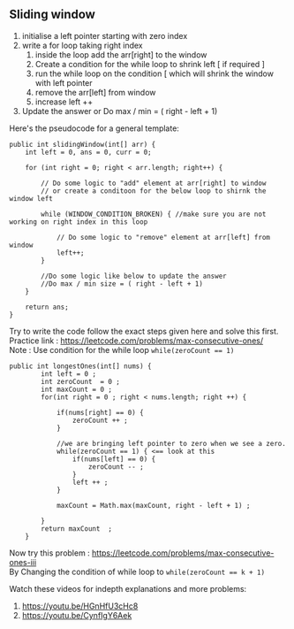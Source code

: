## Sliding window

1. initialise a left pointer starting with zero index
2. write a for loop taking right index
   1. inside the loop add the arr[right] to the window  
   2. Create a condition for the while loop to shrink left [ if required ]
   3. run the while loop on the condition [ which will shrink the window with left pointer
   4. remove the arr[left] from window
   5. increase left ++
3. Update the answer or Do max / min = ( right - left + 1) 

Here's the pseudocode for a general template:

```
public int slidingWindow(int[] arr) {
    int left = 0, ans = 0, curr = 0;

    for (int right = 0; right < arr.length; right++) {

        // Do some logic to "add" element at arr[right] to window
        // or create a conditoon for the below loop to shirnk the window left

        while (WINDOW_CONDITION_BROKEN) { //make sure you are not working on right index in this loop

            // Do some logic to "remove" element at arr[left] from window
            left++;
        }

        //Do some logic like below to update the answer
        //Do max / min size = ( right - left + 1) 
    }

    return ans;
}
```

Try to write the code follow the exact steps given here and solve this first.  
Practice link : https://leetcode.com/problems/max-consecutive-ones/  
Note : Use condition for the while loop  `while(zeroCount == 1)`

```
public int longestOnes(int[] nums) {
        int left = 0 ;
        int zeroCount  = 0 ;
        int maxCount = 0 ;
        for(int right = 0 ; right < nums.length; right ++) {

            if(nums[right] == 0) {
                zeroCount ++ ;
            }

            //we are bringing left pointer to zero when we see a zero.
            while(zeroCount == 1) { <== look at this
                if(nums[left] == 0) {
                    zeroCount -- ;
                }
                left ++ ;
            }

            maxCount = Math.max(maxCount, right - left + 1) ;

        }
        return maxCount  ;
    }

```

Now try this problem : https://leetcode.com/problems/max-consecutive-ones-iii  
By Changing the condition of while loop to `while(zeroCount == k + 1)`

Watch these videos for indepth explanations and more problems:
1. https://youtu.be/HGnHfU3cHc8
2. https://youtu.be/CynfIgY6Aek
